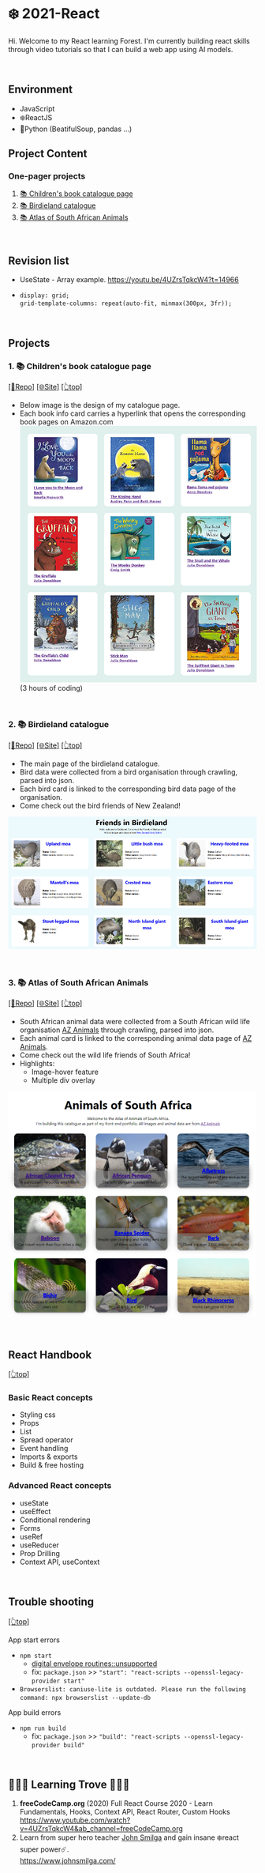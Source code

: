 # ❄️ <span id="top">2021-React</span>
Hi. Welcome to my React learning Forest. 
I'm currently building react skills through video tutorials so that I can build a web app using AI models.

<br>

## Environment
- JavaScript
- ❄️ReactJS
- 🐍Python (BeatifulSoup, pandas ...)

## Project Content
### One-pager projects
1. [📚 Children's book catalogue page](#project1)
2. [📚 Birdieland catalogue](#project2)
3. [📚 Atlas of South African Animals](#project3)

<br>

## Revision list
- UseState - Array example.  https://youtu.be/4UZrsTqkcW4?t=14966
-
      display: grid;
      grid-template-columns: repeat(auto-fit, minmax(300px, 3fr));

<br>

## Projects
### <span id="project1">1. 📚 Children's book catalogue page</span>
[[📂Repo]](https:://github.com/Coding-Forest/2021-React/tree/main/Mini%20Project%201%20Book%20Catalogue) [[🌐Site]](https:://react-forest-basic-2021.netlify.app/) [[👆top]](#top)

- Below image is the design of my catalogue page.
- Each book info card carries a hyperlink that opens the corresponding book pages on Amazon.com
![Children's book catalogue in the making](https://github.com/Coding-Forest/2021-React/blob/main/images/Book%20catalogue%201.png)  
(3 hours of coding)

<br>

### <span id="project2">2. 📚 Birdieland catalogue</span>
[[📂Repo]](https://github.com/Coding-Forest/2021-React/tree/main/Mini%20Project%202%20Kiwi%20Bird%20Catalogue) [[🌐Site]](https://birdieland-catalogue.netlify.app/)  [[👆top]](#top)

- The main page of the birdieland catalogue.
- Bird data were collected from a bird organisation through crawling, parsed into json.
- Each bird card is linked to the corresponding bird data page of the organisation.
- Come check out the bird friends of New Zealand!

![Birdieland friends catalogue](https://github.com/Coding-Forest/2021-React/blob/main/images/Bird%20catalogue%20ver%202.png)  

<br>

### <span id="project3">3. 📚 Atlas of South African Animals</span>
[[📂Repo]](https://github.com/Coding-Forest/2021-React/tree/main/Mini%20Project%203%20South%20African%20Animal%20Atlas) [[🌐Site]](https://south-african-animal-atlas.netlify.app/)  [[👆top]](#top)

- South African animal data were collected from a South African wild life organisation [AZ Animals](https://a-z-animals.com/) through crawling, parsed into json.
- Each animal card is linked to the corresponding animal data page of [AZ Animals](https://a-z-animals.com/).
- Come check out the wild life friends of South Africa!
- Highlights: 
  - Image-hover feature
  - Multiple div overlay
 
![Birdieland friends catalogue](https://github.com/Coding-Forest/2021-React/blob/main/images/SA-animals.png)  

<br>

## React Handbook

[[👆top]](#top)

### Basic React concepts
- Styling css
- Props
- List
- Spread operator
- Event handling
- Imports & exports
- Build & free hosting

### Advanced React concepts
- useState  
- useEffect  
- Conditional rendering
- Forms
- useRef
- useReducer
- Prop Drilling
- Context API, useContext

<br>

## Trouble shooting
[[👆top]](#top)

App start errors
- `npm start`
  - [digital envelope routines::unsupported](https://stackoverflow.com/questions/69692842/error0308010cdigital-envelope-routinesunsupported)
  - fix: `package.json` >> `"start": "react-scripts --openssl-legacy-provider start"`
- `Browserslist: caniuse-lite is outdated. Please run the following command: npx browserslist --update-db`  

App build errors  
- `npm run build`
  - fix: `package.json` >> `"build": "react-scripts --openssl-legacy-provider build"`


<br>

## 🌳🌳🌳 Learning Trove 🌳🌳🌳
1) **freeCodeCamp.org** (2020) Full React Course 2020 - Learn Fundamentals, Hooks, Context API, React Router, Custom Hooks 
  https://www.youtube.com/watch?v=4UZrsTqkcW4&ab_channel=freeCodeCamp.org  
2) Learn from super hero teacher [John Smilga](https://github.com/john-smilga) and gain insane ❄️react super power☄️.  
  https://www.johnsmilga.com/  
